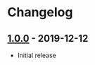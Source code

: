 # Changelog

## [1.0.0] - 2019-12-12

- Initial release

[1.0.0]: https://github.com/mhassan1/express-except/compare/3133b86...v1.0.0
